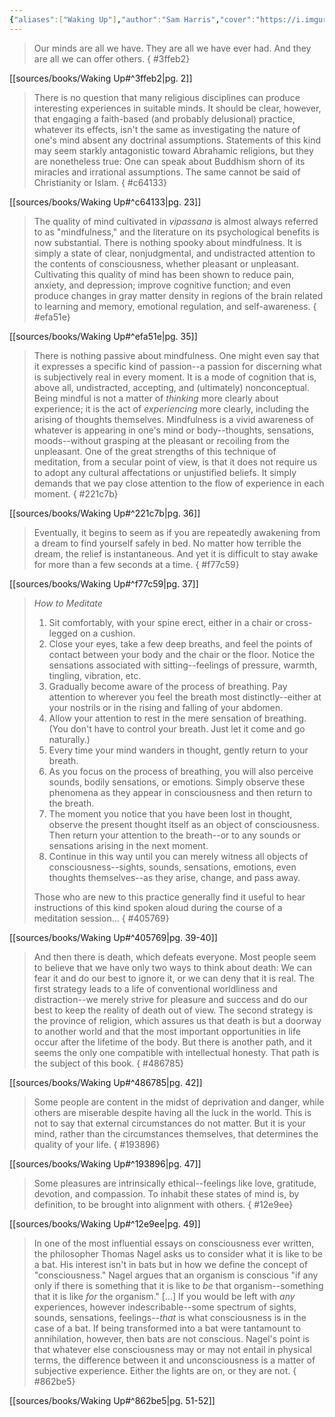```yaml
---
{"aliases":["Waking Up"],"author":"Sam Harris","cover":"https://i.imgur.com/2WhCbgS.jpeg","date-created":"2023-10-03T22:10","date-modified":"2024-05-20T19:35","dg-publish":true,"finished":"2023-07-25T00:00:00","location":"Denver","subtitle":"A Guide to Spirituality Without Religion","tags":["source/book"],"title":"Waking Up","translator":null,"up":[["sources moc"]],"year":2014,"dg-path":"highlights/Waking Up.md","permalink":"/highlights/waking-up/","dgPassFrontmatter":true}
---
```



> Our minds are all we have. They are all we have ever had. And they are all we can offer others.
{ #3ffeb2}


[[sources/books/Waking Up#^3ffeb2\|pg. 2]]

> There is no question that many religious disciplines can produce interesting experiences in suitable minds. It should be clear, however, that engaging a faith-based (and probably delusional) practice, whatever its effects, isn't the same as investigating the nature of one's mind absent any doctrinal assumptions. Statements of this kind may seem starkly antagonistic toward Abrahamic religions, but they are nonetheless true: One can speak about Buddhism shorn of its miracles and irrational assumptions. The same cannot be said of Christianity or Islam.
{ #c64133}


[[sources/books/Waking Up#^c64133\|pg. 23]]

> The quality of mind cultivated in _vipassana_ is almost always referred to as "mindfulness," and the literature on its psychological benefits is now substantial. There is nothing spooky about mindfulness. It is simply a state of clear, nonjudgmental, and undistracted attention to the contents of consciousness, whether pleasant or unpleasant. Cultivating this quality of mind has been shown to reduce pain, anxiety, and depression; improve cognitive function; and even produce changes in gray matter density in regions of the brain related to learning and memory, emotional regulation, and self-awareness.
{ #efa51e}


[[sources/books/Waking Up#^efa51e\|pg. 35]]

> There is nothing passive about mindfulness. One might even say that it expresses a specific kind of passion--a passion for discerning what is subjectively real in every moment. It is a mode of cognition that is, above all, undistracted, accepting, and (ultimately) nonconceptual. Being mindful is not a matter of _thinking_ more clearly about experience; it is the act of _experiencing_ more clearly, including the arising of thoughts themselves. Mindfulness is a vivid awareness of whatever is appearing in one's mind or body--thoughts, sensations, moods--without grasping at the pleasant or recoiling from the unpleasant. One of the great strengths of this technique of meditation, from a secular point of view, is that it does not require us to adopt any cultural affectations or unjustified beliefs. It simply demands that we pay close attention to the flow of experience in each moment.
{ #221c7b}


[[sources/books/Waking Up#^221c7b\|pg. 36]]

> Eventually, it begins to seem as if you are repeatedly awakening from a dream to find yourself safely in bed. No matter how terrible the dream, the relief is instantaneous. And yet it is difficult to stay awake for more than a few seconds at a time.
{ #f77c59}


[[sources/books/Waking Up#^f77c59\|pg. 37]]

> *How to Meditate*
> 
> 1. Sit comfortably, with your spine erect, either in a chair or cross-legged on a cushion.
> 2. Close your eyes, take a few deep breaths, and feel the points of contact between your body and the chair or the floor. Notice the sensations associated with sitting--feelings of pressure, warmth, tingling, vibration, etc.
> 3. Gradually become aware of the process of breathing. Pay attention to wherever you feel the breath most distinctly--either at your nostrils or in the rising and falling of your abdomen.
> 4. Allow your attention to rest in the mere sensation of breathing. (You don't have to control your breath. Just let it come and go naturally.)
> 5. Every time your mind wanders in thought, gently return to your breath.
> 6. As you focus on the process of breathing, you will also perceive sounds, bodily sensations, or emotions. Simply observe these phenomena as they appear in consciousness and then return to the breath.
> 7. The moment you notice that you have been lost in thought, observe the present thought itself as an object of consciousness. Then return your attention to the breath--or to any sounds or sensations arising in the next moment.
> 8. Continue in this way until you can merely witness all objects of consciousness--sights, sounds, sensations, emotions, even thoughts themselves--as they arise, change, and pass away.
> 
> Those who are new to this practice generally find it useful to hear instructions of this kind spoken aloud during the course of a meditation session...
{ #405769}


[[sources/books/Waking Up#^405769\|pg. 39-40]]

> And then there is death, which defeats everyone. Most people seem to believe that we have only two ways to think about death: We can fear it and do our best to ignore it, or we can deny that it is real. The first strategy leads to a life of conventional worldliness and distraction--we merely strive for pleasure and success and do our best to keep the reality of death out of view. The second strategy is the province of religion, which assures us that death is but a doorway to another world and that the most important opportunities in life occur after the lifetime of the body. But there is another path, and it seems the only one compatible with intellectual honesty. That path is the subject of this book.
{ #486785}


[[sources/books/Waking Up#^486785\|pg. 42]]

> Some people are content in the midst of deprivation and danger, while others are miserable despite having all the luck in the world. This is not to say that external circumstances do not matter. But it is your mind, rather than the circumstances themselves, that determines the quality of your life.
{ #193896}


[[sources/books/Waking Up#^193896\|pg. 47]]

> Some pleasures are intrinsically ethical--feelings like love, gratitude, devotion, and compassion. To inhabit these states of mind is, by definition, to be brought into alignment with others.
{ #12e9ee}


[[sources/books/Waking Up#^12e9ee\|pg. 49]]

> In one of the most influential essays on consciousness ever written, the philosopher Thomas Nagel asks us to consider what it is like to be a bat. His interest isn't in bats but in how we define the concept of "consciousness." Nagel argues that an organism is conscious "if any only if there is something that it is like to _be_ that organism--something that it is like _for_ the organism." [...] If you would be left with _any_ experiences, however indescribable--some spectrum of sights, sounds, sensations, feelings--_that_ is what consciousness is in the case of a bat. If being transformed into a bat were tantamount to annihilation, however, then bats are not conscious. Nagel's point is that whatever else consciousness may or may not entail in physical terms, the difference between it and unconsciousness is a matter of subjective experience. Either the lights are on, or they are not.
{ #862be5}


[[sources/books/Waking Up#^862be5\|pg. 51-52]]
